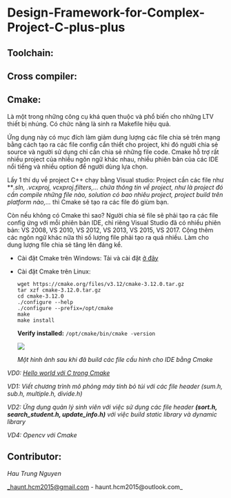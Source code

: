 # Design-Framework-for-Complex-Project-C-plus-plus

## Toolchain:

## Cross compiler:

## Cmake:
Là một trong những công cụ khá quen thuộc và phổ biến cho những LTV thiết bị nhúng. Có chức năng là sinh ra Makefile hiệu quả. 

Ứng dụng này có mục đích làm giảm dung lượng các file chia sẻ trên mạng bằng cách tạo ra các file config cần thiết cho project, khi đó người chia sẻ source và người sử dụng chỉ cần chia sẻ những file code. Cmake hỗ trợ rất nhiều project của nhiều ngôn ngữ khác nhau, nhiều phiên bản của các IDE nổi tiếng và nhiều option để người dùng lựa chọn.

Lấy 1 thí dụ về project C++ chạy bằng Visual studio: Project cần các file như ***.sln, *.vcxproj, vcxproj.filters,… chứa thông tin về project, như là project đó cần compile những file nào, solution có bao nhiêu project, project build trên platform nào,…** thì Cmake sẽ tạo ra các file đó giùm bạn.

Còn nếu không có Cmake thì sao? Người chia sẻ file sẽ phải tạo ra các file config ứng với mỗi phiên bản IDE, chỉ riêng Visual Studio đã có nhiều phiên bản: VS 2008, VS 2010, VS 2012, VS 2013, VS 2015, VS 2017. Cộng thêm các ngôn ngữ khác nữa thì số lượng file phải tạo ra quá nhiều. Làm cho dung lượng file chia sẻ tăng lên đáng kể.

+ Cài đặt Cmake trên Windows: Tải và cài đặt [ở đây](https://cmake.org/download/)
+ Cài đặt Cmake trên Linux: 

  ```
  wget https://cmake.org/files/v3.12/cmake-3.12.0.tar.gz
  tar xzf cmake-3.12.0.tar.gz
  cd cmake-3.12.0
  ./configure --help
  ./configure --prefix=/opt/cmake
  make 
  make install 
  ```

  **Verify installed:** `/opt/cmake/bin/cmake -version` 

   ![](https://github.com/BreakthroughCode/Design-Framework-for-Complex-Project-C-plus-plus/blob/master/images/demo.PNG)
   
   _Một hình ảnh sau khi đã build các file cấu hình cho IDE bằng Cmake_
   
_VD0: [Hello world với C trong Cmake](https://github.com/BreakthroughCode/Design-Framework-for-Complex-Project-C-plus-plus/blob/master/Example/VD0.md)_



_VD1: Viết chương trình mô phỏng máy tính bỏ túi với các file header (sum.h, sub.h, multiple.h, divide.h)_

_VD2: Ứng dụng quản lý sinh viên với việc sử dụng các file header **(sort.h, search_student.h, update_info.h)** với việc build static library và dynamic library_

_VD4: Opencv với Cmake_

## Contributor:

_Hau Trung Nguyen_

_haunt.hcm2015@gmail.com - haunt.hcm2015@outlook.com_
